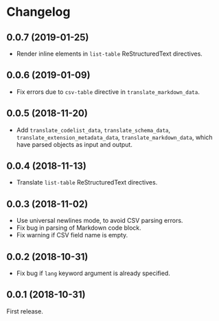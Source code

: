 # Changelog

## 0.0.7 (2019-01-25)

* Render inline elements in `list-table` ReStructuredText directives.

## 0.0.6 (2019-01-09)

* Fix errors due to `csv-table` directive in `translate_markdown_data`.

## 0.0.5 (2018-11-20)

* Add `translate_codelist_data`, `translate_schema_data`, `translate_extension_metadata_data`, `translate_markdown_data`, which have parsed objects as input and output.

## 0.0.4 (2018-11-13)

* Translate `list-table` ReStructuredText directives.

## 0.0.3 (2018-11-02)

* Use universal newlines mode, to avoid CSV parsing errors.
* Fix bug in parsing of Markdown code block.
* Fix warning if CSV field name is empty.

## 0.0.2 (2018-10-31)

* Fix bug if `lang` keyword argument is already specified.

## 0.0.1 (2018-10-31)

First release.
